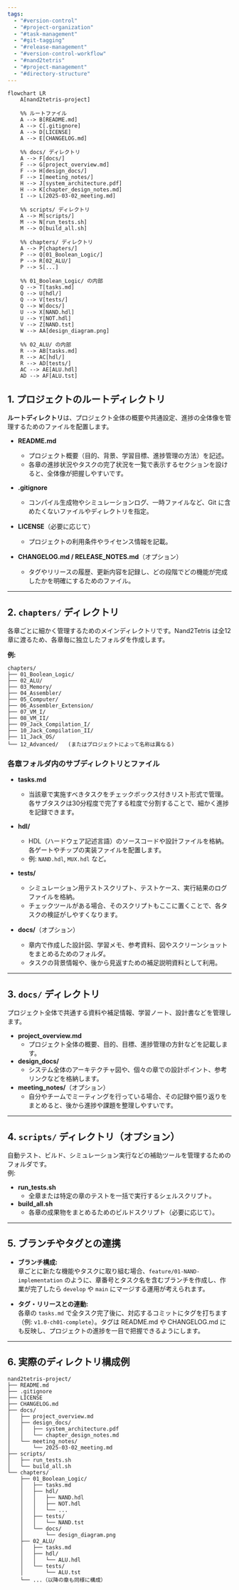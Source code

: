 ```yaml
---
tags:
  - "#version-control"
  - "#project-organization"
  - "#task-management"
  - "#git-tagging"
  - "#release-management"
  - "#version-control-workflow"
  - "#nand2tetris"
  - "#project-management"
  - "#directory-structure"
---
```

```mermaid
flowchart LR
    A[nand2tetris-project]
    
    %% ルートファイル
    A --> B[README.md]
    A --> C[.gitignore]
    A --> D[LICENSE]
    A --> E[CHANGELOG.md]
    
    %% docs/ ディレクトリ
    A --> F[docs/]
    F --> G[project_overview.md]
    F --> H[design_docs/]
    F --> I[meeting_notes/]
    H --> J[system_architecture.pdf]
    H --> K[chapter_design_notes.md]
    I --> L[2025-03-02_meeting.md]
    
    %% scripts/ ディレクトリ
    A --> M[scripts/]
    M --> N[run_tests.sh]
    M --> O[build_all.sh]
    
    %% chapters/ ディレクトリ
    A --> P[chapters/]
    P --> Q[01_Boolean_Logic/]
    P --> R[02_ALU/]
    P --> S[...]
    
    %% 01_Boolean_Logic/ の内部
    Q --> T[tasks.md]
    Q --> U[hdl/]
    Q --> V[tests/]
    Q --> W[docs/]
    U --> X[NAND.hdl]
    U --> Y[NOT.hdl]
    V --> Z[NAND.tst]
    W --> AA[design_diagram.png]
    
    %% 02_ALU/ の内部
    R --> AB[tasks.md]
    R --> AC[hdl/]
    R --> AD[tests/]
    AC --> AE[ALU.hdl]
    AD --> AF[ALU.tst]

```
## 1. プロジェクトのルートディレクトリ

**ルートディレクトリ**は、プロジェクト全体の概要や共通設定、進捗の全体像を管理するためのファイルを配置します。

- **README.md**
    
    - プロジェクト概要（目的、背景、学習目標、進捗管理の方法）を記述。
    - 各章の進捗状況やタスクの完了状況を一覧で表示するセクションを設けると、全体像が把握しやすいです。
- **.gitignore**
    
    - コンパイル生成物やシミュレーションログ、一時ファイルなど、Git に含めたくないファイルやディレクトリを指定。
- **LICENSE**（必要に応じて）
    
    - プロジェクトの利用条件やライセンス情報を記載。
- **CHANGELOG.md / RELEASE_NOTES.md**（オプション）
    
    - タグやリリースの履歴、更新内容を記録し、どの段階でどの機能が完成したかを明確にするためのファイル。

---

## 2. `chapters/` ディレクトリ

各章ごとに細かく管理するためのメインディレクトリです。Nand2Tetris は全12章に渡るため、各章毎に独立したフォルダを作成します。

**例:**

```
chapters/
├── 01_Boolean_Logic/
├── 02_ALU/
├── 03_Memory/
├── 04_Assembler/
├── 05_Computer/
├── 06_Assembler_Extension/
├── 07_VM_I/
├── 08_VM_II/
├── 09_Jack_Compilation_I/
├── 10_Jack_Compilation_II/
├── 11_Jack_OS/
└── 12_Advanced/   (またはプロジェクトによって名称は異なる)
```

### 各章フォルダ内のサブディレクトリとファイル

- **tasks.md**
    
    - 当該章で実施すべきタスクをチェックボックス付きリスト形式で管理。各サブタスクは30分程度で完了する粒度で分割することで、細かく進捗を記録できます。
- **hdl/**
    
    - HDL（ハードウェア記述言語）のソースコードや設計ファイルを格納。各ゲートやチップの実装ファイルを配置します。
    - 例: `NAND.hdl`, `MUX.hdl` など。
- **tests/**
    
    - シミュレーション用テストスクリプト、テストケース、実行結果のログファイルを格納。
    - チェックツールがある場合、そのスクリプトもここに置くことで、各タスクの検証がしやすくなります。
- **docs/**（オプション）
    
    - 章内で作成した設計図、学習メモ、参考資料、図やスクリーンショットをまとめるためのフォルダ。
    - タスクの背景情報や、後から見返すための補足説明資料として利用。

---

## 3. `docs/` ディレクトリ

プロジェクト全体で共通する資料や補足情報、学習ノート、設計書などを管理します。

- **project_overview.md**
    - プロジェクト全体の概要、目的、目標、進捗管理の方針などを記載します。
- **design_docs/**
    - システム全体のアーキテクチャ図や、個々の章での設計ポイント、参考リンクなどを格納します。
- **meeting_notes/**（オプション）
    - 自分やチームでミーティングを行っている場合、その記録や振り返りをまとめると、後から進捗や課題を整理しやすいです。

---

## 4. `scripts/` ディレクトリ（オプション）

自動テスト、ビルド、シミュレーション実行などの補助ツールを管理するためのフォルダです。  
例:

- **run_tests.sh**
    - 全章または特定の章のテストを一括で実行するシェルスクリプト。
- **build_all.sh**
    - 各章の成果物をまとめるためのビルドスクリプト（必要に応じて）。

---

## 5. ブランチやタグとの連携

- **ブランチ構成:**  
    章ごとに新たな機能やタスクに取り組む場合、`feature/01-NAND-implementation` のように、章番号とタスク名を含むブランチを作成し、作業が完了したら `develop` や `main` にマージする運用が考えられます。
    
- **タグ・リリースとの連動:**  
    各章の `tasks.md` で全タスク完了後に、対応するコミットにタグを打ちます（例: `v1.0-ch01-complete`）。タグは README.md や CHANGELOG.md にも反映し、プロジェクトの進捗を一目で把握できるようにします。
    

---

## 6. 実際のディレクトリ構成例

```
nand2tetris-project/
├── README.md
├── .gitignore
├── LICENSE
├── CHANGELOG.md
├── docs/
│   ├── project_overview.md
│   ├── design_docs/
│   │   ├── system_architecture.pdf
│   │   └── chapter_design_notes.md
│   └── meeting_notes/
│       └── 2025-03-02_meeting.md
├── scripts/
│   ├── run_tests.sh
│   └── build_all.sh
└── chapters/
    ├── 01_Boolean_Logic/
    │   ├── tasks.md
    │   ├── hdl/
    │   │   ├── NAND.hdl
    │   │   ├── NOT.hdl
    │   │   └── ...
    │   ├── tests/
    │   │   └── NAND.tst
    │   └── docs/
    │       └── design_diagram.png
    ├── 02_ALU/
    │   ├── tasks.md
    │   ├── hdl/
    │   │   └── ALU.hdl
    │   └── tests/
    │       └── ALU.tst
    └── ...（以降の章も同様に構成）
```
